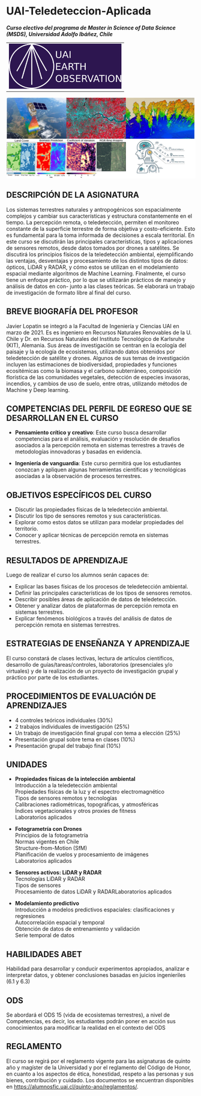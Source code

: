 # UAI-Teledeteccion-Aplicada

**_Curso electivo del programa de Master in Science of Data Science (MSDS), Universidad Adolfo Ibáñez, Chile_**

| |
|---|
| <img src="figuras/UAI_EO_logo2_purple.png" alt="alt text" title="Image Title" width="300"/> |

![alt text](figuras/descripcionCurso.png)


## DESCRIPCIÓN DE LA ASIGNATURA

Los sistemas terrestres naturales y antropogénicos son espacialmente complejos y cambiar sus características y estructura constantemente en el tiempo. La percepción remota, o teledetección, permiten el monitoreo constante de la superficie terrestre de forma objetiva y costo-eficiente. Esto es fundamental para la toma informada de decisiones a escala territorial. En este curso se discutirán las principales características, tipos y aplicaciones de sensores remotos, desde datos tomados por drones a satélites. Se discutirá los principios físicos de la teledetección ambiental, ejemplificando las ventajas, desventajas y procesamiento de los distintos tipos de datos: ópticos, LiDAR y RADAR, y cómo estos se utilizan en el modelamiento espacial mediante algoritmos de Machine Learning. Finalmente, el curso tiene un enfoque práctico, por lo que se utilizarán prácticos de manejo y análisis de datos en con-
junto a las clases teóricas. Se elaborará un trabajo de investigación de formato libre al final del curso.

## BREVE BIOGRAFÍA DEL PROFESOR

Javier Lopatin se integró a la Facultad de Ingeniería y Ciencias UAI en marzo de 2021. Es es ingeniero en Recursos Naturales Renovables de la U. Chile y Dr. en Recursos Naturales del Instituto Tecnológico de Karlsruhe (KIT), Alemania. Sus áreas de investigación se centran en la ecología del paisaje y la ecología de ecosistemas,
utilizando datos obtenidos por teledetección de satélite y drones. Algunos de sus temas de investigación incluyen las estimaciones de biodiversidad, propiedades y funciones ecositémicas como la biomasa y el carbono subterráneo, composición florística de las comunidades vegetales, detección de especies invasoras, incendios, y cambios de uso de suelo, entre otras, utilizando métodos de Machine y Deep learning.

## COMPETENCIAS DEL PERFIL DE EGRESO QUE SE DESARROLLAN EN EL CURSO

- **Pensamiento crítico y creativo**: Este curso busca desarrollar competencias para el análisis, evaluación y resolución de desafíos asociados a la percepción remota en sistemas terrestres a través de metodologías innovadoras y basadas en evidencia.

- **Ingeniería de vanguardia**: Este curso permitirá que los estudiantes conozcan y apliquen algunas herramientas científicas y tecnológicas asociadas a la observación de procesos terrestres.


## OBJETIVOS ESPECÍFICOS DEL CURSO

- Discutir las propiedades físicas de la teledetección ambiental.
- Discutir los tipo de sensores remotos y sus características.
- Explorar como estos datos se utilizan para modelar propiedades del territorio.
- Conocer y aplicar técnicas de percepción remota en sistemas terrestres.

## RESULTADOS DE APRENDIZAJE

Luego de realizar el curso los alumnos serán capaces de:

- Explicar las bases físicas de los procesos de teledetección ambiental.
- Definir las principales características de los tipos de sensores remotos.
- Describir posibles áreas de aplicación de datos de teledetección.
- Obtener y analizar datos de plataformas de percepción remota en sistemas terrestres.
- Explicar fenómenos biológicos a través del análisis de datos de percepción remota en sistemas terrestres.

## ESTRATEGIAS DE ENSEÑANZA Y APRENDIZAJE

El curso constará de clases lectivas, lectura de artículos científicos, desarrollo de guías/tareas/controles, laboratorios (presenciales y/o virtuales) y de la realización de un proyecto de investigación grupal y práctico por parte de los estudiantes.

## PROCEDIMIENTOS DE EVALUACIÓN DE APRENDIZAJES

- 4 controles teóricos individuales (30%)
- 2 trabajos individuales de investigación (25%)
- Un trabajo de investigación final grupal con tema a elección (25%)
- Presentación grupal sobre tema en clases (10%)
- Presentación grupal del trabajo final (10%)

## UNIDADES

- **Propiedades físicas de la intelección ambiental**\
    Introducción a la teledetección ambiental\
    Propiedades físicas de la luz y el espectro electromagnético\
    Tipos de sensores remotos y tecnologías\
    Calibraciones radiométricas, topográficas, y atmosféricas\
    Índices vegetacionales y otros proxies de fitness\
    Laboratorios aplicados

- **Fotogrametría con Drones**\
    Principios de la fotogrametría\
    Normas vigentes en Chile\
    Structure-from-Motion (SfM)\
    Planificación de vuelos y procesamiento de imágenes\
    Laboratorios aplicados

- **Sensores activos: LiDAR y RADAR**\
    Tecnologías LiDAR y RADAR\
    Tipos de sensores\
    Procesamiento de datos LiDAR y RADARLaboratorios aplicados

- **Modelamiento predictivo**\
    Introducción a modelos predictivos espaciales: clasificaciones y regresiones\
    Autocorrelación espacial y temporal\
    Obtención de datos de entrenamiento y validación \
    Serie temporal de datos

## HABILIDADES ABET
Habilidad para desarrollar y conducir experimentos apropiados, analizar e interpretar datos, y obtener conclusiones basadas en juicios ingenieriles (6.1 y 6.3)

## ODS
Se abordará el ODS 15 (vida de ecosistemas terrestres), a nivel de Competencias, es decir, los estudiantes podrán poner en acción sus conocimientos para modificar la realidad en el contexto del ODS

## REGLAMENTO
El curso se regirá por el reglamento vigente para las asignaturas de quinto año y magíster de la Universidad y por el reglamento del Código de Honor, en cuanto a los aspectos de ética, honestidad, respeto a las personas y sus bienes, contribución y cuidado. Los documentos se encuentran disponibles en https://alumnosfic.uai.cl/quinto-ano/reglamentos/.
